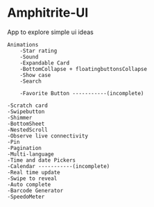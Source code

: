 # Amphitrite-UI
App to explore simple ui ideas

    Animations
        -Star rating 
        -Sound 
        -Expandable Card
        -BottomCollapse + floatingbuttonsCollapse
        -Show case 
        -Search 

        -Favorite Button -----------(incomplete)

    -Scratch card
    -Swipebutton
    -Shimmer
    -BottomSheet
    -NestedScroll
    -Observe live connectivity
    -Pin
    -Pagination
    -Multi-language
    -Time and date Pickers
    -Calendar -----------(incomplete)
    -Real time update
    -Swipe to reveal
    -Auto complete
    -Barcode Generator
    -SpeedoMeter